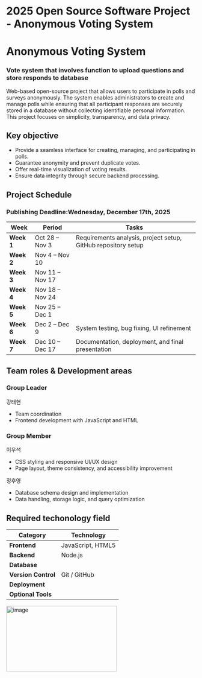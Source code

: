 # 2025 Open Source Software Project - Anonymous Voting System

# Anonymous Voting System

### Vote system that involves function to upload questions and store responds to database
Web-based open-source project that allows users to participate in polls and surveys anonymously. The system enables administrators to create and manage polls while ensuring that all participant responses are securely stored in a database without collecting identifiable personal information. This project focuses on simplicity, transparency, and data privacy.

## Key objective
- Provide a seamless interface for creating, managing, and participating in polls.
- Guarantee anonymity and prevent duplicate votes.
- Offer real-time visualization of voting results.
- Ensure data integrity through secure backend processing.

## Project Schedule
### **Publishing Deadline:Wednesday, December 17th, 2025**
| Week       | Period          | Tasks                                                              |
| ---------- | --------------- | ------------------------------------------------------------------ |
| **Week 1** | Oct 28 – Nov 3  | Requirements analysis, project setup, GitHub repository setup      |
| **Week 2** | Nov 4 – Nov 10  |                                                                    |
| **Week 3** | Nov 11 – Nov 17 |                                                                    |
| **Week 4** | Nov 18 – Nov 24 |                                                                    |
| **Week 5** | Nov 25 – Dec 1  |                                                                    |
| **Week 6** | Dec 2 – Dec 9   | System testing, bug fixing, UI refinement                          |
| **Week 7** | Dec 10 – Dec 17 | Documentation, deployment, and final presentation                  |

## Team roles & Development areas
### Group Leader
강태현
- Team coordination
- Frontend development with JavaScript and HTML

### Group Member
이우석
- CSS styling and responsive UI/UX design
- Page layout, theme consistency, and accessibility improvement

정후영
- Database schema design and implementation
- Data handling, storage logic, and query optimization

## Required techonology field
| Category            | Technology                                                                        |
| ------------------- | --------------------------------------------------------------------------------- |
| **Frontend**        | JavaScript, HTML5                                                                 |
| **Backend**         | Node.js                                                                           |
| **Database**        |                                                                                   |
| **Version Control** | Git / GitHub                                                                      |
| **Deployment**      |                                                                                   |
| **Optional Tools**  |                                                                                   |

<img width="294" height="174" alt="image" src="https://github.com/user-attachments/assets/4b6fb8c6-7462-4ed1-a465-77caeff9ee59" />
